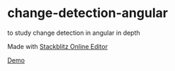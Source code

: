 # change-detection-angular
to study change detection in angular in depth

Made with <a href="https://stackblitz.com/github/shishirarora3/change-detection-angular" target="_blank">Stackblitz Online Editor</a>


<a href="https://owaixpnn.github.stackblitz.io/" target="_blank"> Demo </a>
